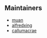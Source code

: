 ## Maintainers

- [muan](https://github.com/muan)
- [alfredxing](https://github.com/alfredxing)
- [callumacrae](https://github.com/callumacrae)

